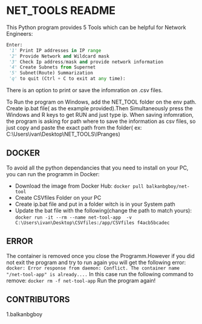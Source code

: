 # NET_TOOLS README

This Python program provides 5 Tools which can be helpful for Network Engineers:
```Python
Enter:
 '1' Print IP addresses in IP range
 '2' Provide Network and Wildcard mask
 '3' Check Ip address/mask and provide network information
 '4' Create Subnets from Supernet
 '5' Subnet(Route) Summarization
 'q' to quit (Ctrl + C to exit at any time):
 ```
There is an option to print or save the infomration on .csv files.

To Run the program on Windows, add the NET_TOOL folder on the env path.
Create ip.bat file( as the example provided).Then Simultaneously press the Windows and R keys
to get RUN and just type ip.
When saving infomration, the program is asking for path where to save the information as csv files, so just
copy and paste the exact path from the folder( ex: C:\Users\ivan\Desktop\NET_TOOLS\IPranges)

## DOCKER

To avoid all the python dependancies that you need to install on your PC, you can run the programm in Docker:
 * Download the image from Docker Hub:
   `docker pull balkanbgboy/net-tool`
 * Create CSVfiles Folder on your PC
 * Create ip.bat file and put in a folder witch is in your System path
 * Update the bat file with the following(change the path to match yours):
   `docker run -it --rm --name net-tool-app  -v C:\Users\ivan\Desktop\CSVfiles:/app/CSVfiles f4acb5bcadec`
   


## ERROR

The container is removed once you close the Programm.However if you did not exit the program and try to run again
you will get the following error:
 `docker: Error response from daemon: Conflict. The container name "/net-tool-app" is already....`
In this case run the following command to remove:
  `docker rm -f net-tool-app`
Run the program again!

## CONTRIBUTORS
 1.balkanbgboy

